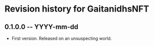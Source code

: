 # Revision history for GaitanidhsNFT

## 0.1.0.0 -- YYYY-mm-dd

* First version. Released on an unsuspecting world.
